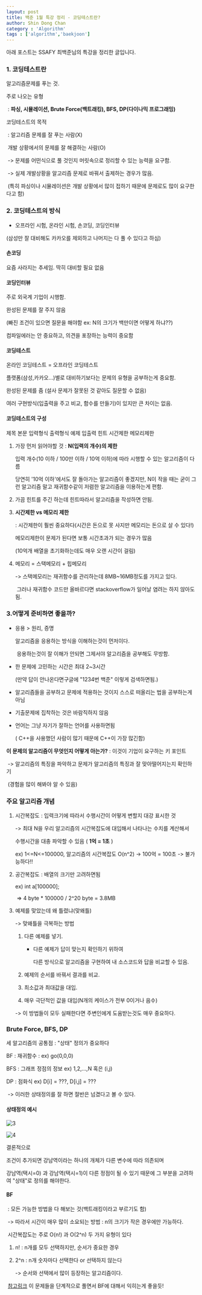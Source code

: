 ```yaml
---
layout: post
title: 백준 1월 특강 정리 - 코딩테스트란?
author: Shin Dong Chan
category : 'Algorithm'
tags : ['algorithm','baekjoon']
---
```

아래 포스트는 SSAFY 최백준님의 특강을 정리한 글입니다.

### 1. 코딩테스트란

알고리즘문제를 푸는 것.

주로 나오는 유형 

​	: **파싱, 시뮬레이션, Brute Force(백트래킹), BFS, DP(다이나믹 프로그래밍)**

코딩테스트의 목적

​	: 알고리즘 문제를 잘 푸는 사람(X)

​	개발 상황에서의 문제를 잘 해결하는 사람(O)

​	-> 문제를 어떤식으로 풀 것인지 머릿속으로 정리할 수 있는 능력을 요구함.

​	-> 실제 개발상황을 알고리즘 문제로 바꿔서 출제하는 경우가 많음.

​	(특히 파싱이나 시뮬레이션은 개발 상황에서 많이 접하기 때문에 문제로도 많이 요구한다고 함)

### 2. 코딩테스트의 방식

- 오프라인 시험, 온라인 시험, 손코딩, 코딩인터뷰

(삼성만 잘 대비해도 카카오를 제외하고 나머지는 다 풀 수 있다고 하심)

#### 손코딩 

요즘 사라지는 추세임. 딱히 대비할 필요 없음

#### 코딩인터뷰

주로 외국계 기업이 시행함.

완성된 문제를 잘 주지 않음

(빠진 조건이 있으면 질문을 해야함 ex: N의 크기가 백만이면 어떻게 하냐??)

컴파일에러는 안 중요하고, 의견을 포장하는 능력이 중요함

#### 코딩테스트

온라인 코딩테스트 = 오프라인 코딩테스트

플랫폼(삼성,카카오...)별로 대비하기보다는 문제의 유형을 공부하는게 중요함.

완성된 문제를 줌 (설사 문제가 잘못된 것 같아도 질문할 수 없음)

여러 구현방식(입출력을 주고 비교, 함수를 만들기)이 있지만 큰 차이는 없음.

#### 코딩테스트의 구성

제목 본문 입력형식 출력형식 예제 입출력 힌트 시간제한 메모리제한

1. 가장 먼저 읽어야할 것 : **N(입력의 개수)의 제한**

   입력 개수(10 이하 / 100만 이하 / 10억 이하)에 따라 시행할 수 있는 알고리즘이 다름

   당연히 '10억 이하'에서도 잘 돌아가는 알고리즘이 좋겠지만, N이 작을 때는 굳이 그런 알고리즘 말고 재귀함수같이 저렴한 알고리즘을 이용하는게 편함.

2. 가끔 힌트를 주긴 하는데 힌트따라서 알고리즘을 작성하면 안됨.

3. **시간제한 vs 메모리 제한**

   : 시간제한이 훨씬 중요하다(시간은 돈으로 못 사지만 메모리는 돈으로 살 수 있다!)

   메모리제한이 문제가 된다면 보통 시간초과가 되는 경우가 많음

   (10억개 배열을 초기화하는데도 매우 오랜 시간이 걸림)

4. 메모리 = 스택메모리 + 힙메모리

   -> 스택메모리는 재귀함수를 관리하는데 8MB~16MB정도를 가지고 있다.

   ​	그러나 재귀함수 코드만 올바르다면 stackoverflow가 일어날 염려는 하지 않아도 됨.



### 3.어떻게 준비하면 좋을까?

- 응용 > 원리, 증명

  알고리즘을 응용하는 방식을 이해하는것이 먼저이다.

  ​	응용하는것이 잘 이해가 안되면 그제서야 알고리즘을 공부해도 무방함.

- 한 문제에 고민하는 시간은 최대 2~3시간

  (만약 답이 안나온다면구글에 "1234번 백준" 이렇게 검색하면됨.)

- 알고리즘들을 공부하고 문제에 적용하는 것이지 스스로 떠올리는 법을 공부하는게 아님

- 기출문제에 집착하는 것은 바람직하지 않음

- 언어는 그냥 자기가 잘하는 언어를 사용하면됨

  ( C++을 사용했던 사람이 많기 때문에 C++이 가장 많긴함)



**이 문제의 알고리즘이 무엇인지 어떻게 아는가?** : 이것이 기업이 요구하는 키 포인트

​	-> 알고리즘의 특징을 파악하고 문제가 알고리즘의 특징과 잘 맞아떨어지는지 확인하기

​	(경험을 많이 해봐야 알 수 있음)



### 주요 알고리즘 개념

1. 시간복잡도 : 입력크기에 따라서 수행시간이 어떻게 변할지 대강 표시한 것

   -> 최대 N을 우리 알고리즘의 시간복잡도에 대입해서 나타나는 수치를 계산해서

   수행시간을 대충 파악할 수 있음 ( **1억 = 1초** )

   ex) 1<=N<=100000, 알고리즘의 시간복잡도 O(n^2) -> 100억 = 100초 -> 불가능하다!! 

2. 공간복잡도 : 배열의 크기만 고려하면됨

   ex) int a[100000];

   ​	=> 4 byte * 100000 / 2^20 byte = 3.8MB

3. 예제를 맞았는데 왜 틀렸냐(맞왜틀)

   -> 맞왜틀을 극복하는 방법

   1. 다른 예제를 넣기.

      - 다른 예제가 답이 맞는지 확인하기 위하여

        다른 방식으로 알고리즘을 구현하여 내 소스코드와 답을 비교할 수 있음.

   2. 예제의 순서를 바꿔서 결과를 비교.

   3. 최소값과 최대값을 대입.

   4. 매우 극단적인 값을 대입(N개의 케이스가 전부 0이거나 음수)

   -> 이 방법들이 모두 실패한다면 주변인에게 도움받는것도 매우 중요하다.



### Brute Force, BFS, DP

세 알고리즘의 공통점 : "상태" 정의가 중요하다

BF : 재귀함수 : ex) go(0,0,0)

BFS : 그래프 정점의 정보 ex) 1,2,...,N 혹은 (i,j) 

DP : 점화식 ex) D[i] = ???, D[i,j] = ???

​	-> 이러한 상태정의를 잘 하면 절반은 넘겼다고 볼 수 있다.



#### 	상태정의 예시	​		

![3](https://user-images.githubusercontent.com/37765338/50534578-d98b9100-0b81-11e9-89d4-8f3a0ca16564.PNG)

![4](https://user-images.githubusercontent.com/37765338/50534589-0b045c80-0b82-11e9-9776-cf1ea778249e.PNG)

결론적으로

조건이 추가되면 강남역이라는 하나의 개체가 다른 변수에 따라 의존되며

강남역(택시=0) 과 강남역(택시=1)이 다른 정점이 될 수 있기 때문에 그 부분을 고려하여 "상태"로 정의를 해야한다.



#### BF 

​	: 모든 가능한 방법을 다 해보는 것(백트래킹이라고 부르기도 함)

​	-> 따라서 시간이 매우 많이 소요되는 방법 : n의 크기가 작은 경우에만 가능하다.

​	시간복잡도는 주로 O(n!) 과 O(2^n) 두 가지 유형이 있다

1. n! : n개를 모두 선택하지만, 순서가 중요한 경우

2. 2^n : n개 숫자마다 선택한다 or 선택하지 않는다

   -> 순서와 선택에서 많이 등장하는 알고리즘이다.



​	[참고링크](https://www.acmicpc.net/workbook/view/2052)
​	이 문제들을 단계적으로 풀면서 BF에 대해서 익히는게 좋을듯!
